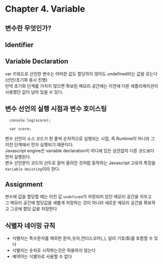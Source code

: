 # Chapter 4. Variable
## 변수란 무엇인가?

## Identifier

## Variable Declaration
var 키워드로 선언한 변수는 어떠한 값도 할당하지 않아도 undefined라는 값을 갖는다(선언/초기화 동시 진행)  
만약 초기화 단계를 거치지 않으면 확보된 메모리 공간에는 이전에 다른 애플리케이션이 사용했던 값이 남아 있을 수 있다.  

## 변수 선언의 실행 시점과 변수 호이스팅
```
  console.log(score);
  
  var score;
```
변수 선언이 소스 코드가 한 줄씩 순차적으로 실행되는 시점, 즉 Runtime이 아니라 그 이전 단계에서 먼저 실행되기 때문이다.  
Javascript engine은 variable declaration이 어디에 있든 상관없이 다른 코드보다 먼저 실행된다.  
변수 선언문이 코드의 선두로 끌어 올려진 것처럼 동작하는 Javascript 고유의 특징을 `Variable Hoisting`이라 한다.  
## Assignment
변수에 값을 할당할 때는 이전 값 `undefined`가 저장되어 있던 메모리 공간을 지우고  
그 메모리 공간에 할당값을 새롭게 저장하는 것이 아니라 새로운 메모리 공간을 확보하고 그곳에 할당 값을 저장한다 
## 식별자 네이밍 규칙
- 식별자는 특수문자를 제외한 문자,숫자,언더스코어(_), 달러 기호($)를 포함할 수 있다
- 식별자는 숫자로 시작하는것은 허용하지 않는다
- 예약어는 식별자로 사용할 수 없다

